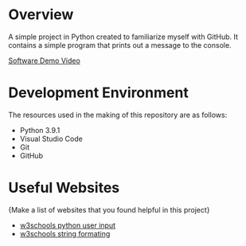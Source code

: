 # Overview

A simple project in Python created to familiarize myself with GitHub. It contains a simple program that prints out a message to the console.

[Software Demo Video](http://youtube.link.goes.here)

# Development Environment

The resources used in the making of this repository are as follows:
- Python 3.9.1
- Visual Studio Code
- Git
- GitHub

# Useful Websites

{Make a list of websites that you found helpful in this project}
* [w3schools python user input](https://www.w3schools.com/python/python_user_input.asp)
* [w3schools string formating](https://www.w3schools.com/python/python_string_formatting.asp)